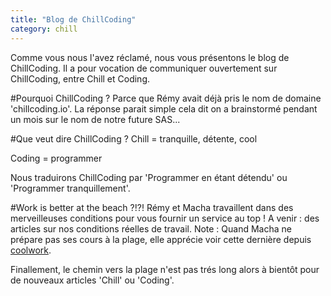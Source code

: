 ```yaml
---
title: "Blog de ChillCoding"
category: chill
---
```


[sail-away-beach.jpg]: img/post  "Chemin vers la plage"

Comme vous nous l'avez réclamé, nous vous présentons le blog de ChillCoding. Il a pour vocation de communiquer ouvertement sur ChillCoding, entre Chill et Coding.

#Pourquoi ChillCoding ?
Parce que Rémy avait déjà pris le nom de domaine 'chillcoding.io'.
La réponse parait simple cela dit on a brainstormé pendant un mois sur le nom de notre future SAS...

#Que veut dire ChillCoding ?
Chill = tranquille, détente, cool

Coding = programmer

Nous traduirons ChillCoding par 'Programmer en étant détendu' ou 'Programmer tranquillement'.

#Work is better at the beach ?!?!
Rémy et Macha travaillent dans des merveilleuses conditions pour vous fournir un service au top !
A venir : des articles sur nos conditions réelles de travail. 
Note : Quand Macha ne prépare pas ses cours à la plage, elle apprécie voir cette dernière depuis <a href='http://www.coolwork.io/'>coolwork</a>.

Finallement, le chemin vers la plage n'est pas trés long alors à bientôt pour de nouveaux articles 'Chill' ou 'Coding'.

